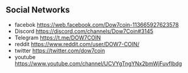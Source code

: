 <!DOCTYPE html>
<html lang="en">
<head>
    <meta charset="UTF-8">
    <title>Social Networks </title>
</head>
<body>
  
  <h2>Social Networks</h2>
<ul>
    <li>facebok <a href="https://web.facebook.com/Dow7coin-113665927623578">https://web.facebook.com/Dow7coin-113665927623578</a></li>
    <li>Discord <a href="https://discord.com/channels/Dow7Coin#3145 ">https://discord.com/channels/Dow7Coin#3145 </a></li>
    <li>Telegram <a href="https://t.me/DOW7COIN">https://t.me/DOW7COIN</a></li>
    <li>reddit <a href="https://www.reddit.com/user/DOW7-COIN/">https://www.reddit.com/user/DOW7-COIN/</a></li>
    <li>twitter <a href="https://twitter.com/dow7coin">https://twitter.com/dow7coin</a></li>
    <li>youtube <a href="https://www.youtube.com/channel/UCVYgTngYNx2bmWjFuvfIbdg">https://www.youtube.com/channel/UCVYgTngYNx2bmWjFuvfIbdg</a></li>
</ul>




</body>
</html>
